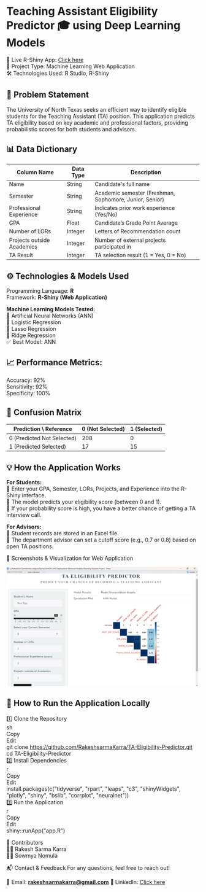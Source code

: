 # Teaching Assistant Eligibility Predictor 🎓 using Deep Learning Models                                                                                        
🔗 Live R-Shiny App: [Click here](https://github.com/RakeshsarmaKarra/Teaching-Assistant-Prediction-ML-/blob/main/TA%20Identification%20Project.R)                       
📂 Project Type: Machine Learning Web Application                                                                                                             
🛠 Technologies Used: R Studio, R-Shiny

## 📌 Problem Statement
The University of North Texas seeks an efficient way to identify eligible students for the Teaching Assistant (TA) position. This application predicts TA eligibility based on key academic and professional factors, providing probabilistic scores for both students and advisors.

## 📊 Data Dictionary
| Column Name               | Data Type | Description                                             |
|---------------------------|----------|---------------------------------------------------------|
| Name                      | String   | Candidate's full name                                  |
| Semester                  | String   | Academic semester (Freshman, Sophomore, Junior, Senior) |
| Professional Experience   | String   | Indicates prior work experience (Yes/No)               |
| GPA                       | Float    | Candidate’s Grade Point Average                        |
| Number of LORs            | Integer  | Letters of Recommendation count                        |
| Projects outside Academics| Integer  | Number of external projects participated in            |
| TA Result                 | Integer  | TA selection result (1 = Yes, 0 = No)                  |

## ⚙️ Technologies & Models Used                                                                                                                      
Programming Language: **R**                                                                                                                                        
Framework: **R-Shiny (Web Application)**                                                                                                                         

**Machine Learning Models Tested:**                                                                                                                  
🔹 Artificial Neural Networks (ANN)                                                                                                                                       
🔹 Logistic Regression                                                                                                                                       
🔹 Lasso Regression                                                                                                                                       
🔹 Ridge Regression                                                                                                                                       
✅ Best Model: ANN                                                                                                                                       

## 📈 Performance Metrics:                                                                                                                                      
Accuracy: 92%                                                                                                                                       
Sensitivity: 92%                                                                                                                                       
Specificity: 100%                                                                                                                                       

## 📑 Confusion Matrix                                                                                                                                       
| Prediction \ Reference | 0 (Not Selected) | 1 (Selected) |
|------------------------|------------------|--------------|
| 0 (Predicted Not Selected) | 208              | 0            |
| 1 (Predicted Selected)     | 17               | 15           |

## 💡 How the Application Works                                                                                                              
**For Students:**                                                                                                              
📌 Enter your GPA, Semester, LORs, Projects, and Experience into the R-Shiny interface.                                                       
📌 The model predicts your eligibility score (between 0 and 1).                                                                                                              
📌 If your probability score is high, you have a better chance of getting a TA interview call.                                                       

**For Advisors:**                                                                                                              
📌 Student records are stored in an Excel file.                                                                                                              
📌 The department advisor can set a cutoff score (e.g., 0.7 or 0.8) based on open TA positions.                                                       

📸 Screenshots & Visualization for Web Application 

<a href="https://github.com/RakeshsarmaKarra/Teaching-Assistant-Prediction-ML-/blob/main/Web%20Application%20Interface.jpg">
    <img src="https://github.com/RakeshsarmaKarra/Teaching-Assistant-Prediction-ML-/blob/main/Web%20Application%20Interface.jpg" width="500">
</a>

## 🚀 How to Run the Application Locally                                                                                                             
1️⃣ Clone the Repository                                                                                                                                            
sh                                                                                                                                                       
Copy                                                                                                                                            
Edit                                                                                                                                            
git clone https://github.com/RakeshsarmaKarra/TA-Eligibility-Predictor.git                                                                                      
cd TA-Eligibility-Predictor                                                                                                                                            
2️⃣ Install Dependencies                                                                                                                                            
r                                                                                                                                                       
Copy                                                                                                                                            
Edit                                                                                                                                            
install.packages(c("tidyverse", "rpart", "leaps", "c3", "shinyWidgets", "plotly", "shiny", "bslib", "corrplot", "neuralnet"))                                      
3️⃣ Run the Application                                                                                                                                            
r                                                                                                                                            
Copy                                                                                                                                                                          
Edit                                                                                                                                            
shiny::runApp("app.R")

👥 Contributors                                                                                                                                            
👨‍💻 Rakesh Sarma Karra                                                                                                                                                        
👨‍💻 Sowmya Nomula

📬 Contact & Feedback
For any questions, feel free to reach out!

📧 Email: **rakeshsarmakarra@gmail.com**
📌 LinkedIn: [Click here](https://www.linkedin.com/in/rakesh-da/)


